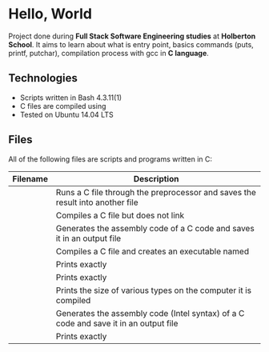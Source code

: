 # Hello, World

Project done during **Full Stack Software Engineering studies** at **Holberton School**. It aims to learn about what is entry point, basics commands (puts, printf, putchar), compilation process with gcc in **C language**.

## Technologies
* Scripts written in Bash 4.3.11(1)
* C files are compiled using 
* Tested on Ubuntu 14.04 LTS

## Files
All of the following files are scripts and programs written in C:

| Filename | Description |
| -------- | ----------- |
|  | Runs a C file through the preprocessor and saves the result into another file |
|  | Compiles a C file but does not link |
|  | Generates the assembly code of a C code and saves it in an output file |
|  | Compiles a C file and creates an executable named  |
|  | Prints exactly  |
|  | Prints exactly  |
|  | Prints the size of various types on the computer it is compiled |
|  | Generates the assembly code (Intel syntax) of a C code and save it in an output file |
|  | Prints exactly  |
